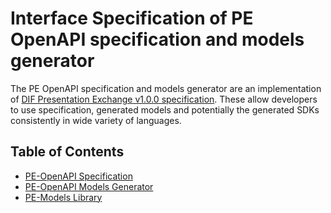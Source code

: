 # Interface Specification of PE OpenAPI specification and models generator

The PE OpenAPI specification and models generator are an implementation of [DIF Presentation Exchange v1.0.0 specification](https://identity.foundation/presentation-exchange/). These allow developers to use specification, generated models and potentially the generated SDKs consistently in wide variety of languages.


## Table of Contents

* [PE-OpenAPI Specification](./pe_openapi/interface_specification_of_pe_openapi_spec_component.md)
* [PE-OpenAPI Models Generator](pe_openapi/interface_specification_of_pe_openapi_models_generator_component.md)
* [PE-Models Library](pe_openapi/interface_specification_of_pe_models_library_component.md)

